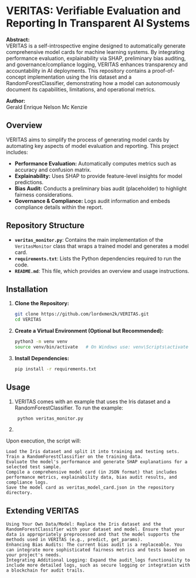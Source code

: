# VERITAS: Verifiable Evaluation and Reporting In Transparent AI Systems

**Abstract:**  
VERITAS is a self-introspective engine designed to automatically generate comprehensive model cards for machine learning systems. By integrating performance evaluation, explainability via SHAP, preliminary bias auditing, and governance/compliance logging, VERITAS enhances transparency and accountability in AI deployments. This repository contains a proof-of-concept implementation using the Iris dataset and a RandomForestClassifier, demonstrating how a model can autonomously document its capabilities, limitations, and operational metrics.

**Author:**  
Gerald Enrique Nelson Mc Kenzie


## Overview

VERITAS aims to simplify the process of generating model cards by automating key aspects of model evaluation and reporting. This project includes:
- **Performance Evaluation:** Automatically computes metrics such as accuracy and confusion matrix.
- **Explainability:** Uses SHAP to provide feature-level insights for model predictions.
- **Bias Audit:** Conducts a preliminary bias audit (placeholder) to highlight fairness considerations.
- **Governance & Compliance:** Logs audit information and embeds compliance details within the report.

## Repository Structure

- **`veritas_monitor.py`**: Contains the main implementation of the `VeritasMonitor` class that wraps a trained model and generates a model card.
- **`requirements.txt`**: Lists the Python dependencies required to run the code.
- **`README.md`**: This file, which provides an overview and usage instructions.

## Installation

1. **Clone the Repository:**
   ```bash
   git clone https://github.com/lordxmen2k/VERITAS.git
   cd VERITAS

2. **Create a Virtual Environment (Optional but Recommended):**
    ```bash
    python3 -m venv venv
    source venv/bin/activate   # On Windows use: venv\Scripts\activate

3. **Install Dependencies:**
    ```bash
    pip install -r requirements.txt

## Usage

1. VERITAS comes with an example that uses the Iris dataset and a RandomForestClassifier. To run the example:
   ```bash
    python veritas_monitor.py

2.
Upon execution, the script will:

    Load the Iris dataset and split it into training and testing sets.
    Train a RandomForestClassifier on the training data.
    Evaluate the model's performance and generate SHAP explanations for a selected test sample.
    Compile a comprehensive model card (in JSON format) that includes performance metrics, explainability data, bias audit results, and compliance logs.
    Save the model card as veritas_model_card.json in the repository directory.

## Extending VERITAS

    Using Your Own Data/Model: Replace the Iris dataset and the RandomForestClassifier with your dataset and model. Ensure that your data is appropriately preprocessed and that the model supports the methods used in VERITAS (e.g., predict, get_params).
    Enhancing Bias Audits: The current bias audit is a replaceable. You can integrate more sophisticated fairness metrics and tests based on your project's needs.
    Integrating Additional Logging: Expand the audit_logs functionality to include more detailed logs, such as secure logging or integration with a blockchain for audit trails.    

